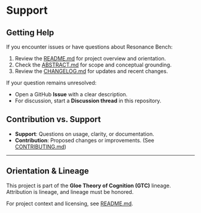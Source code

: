 # Support

## Getting Help
If you encounter issues or have questions about Resonance Bench:

1. Review the [README.md](./README.md) for project overview and orientation.  
2. Check the [ABSTRACT.md](./ABSTRACT.md) for scope and conceptual grounding.  
3. Review the [CHANGELOG.md](./CHANGELOG.md) for updates and recent changes.  

If your question remains unresolved:
- Open a GitHub **Issue** with a clear description.  
- For discussion, start a **Discussion thread** in this repository.  

## Contribution vs. Support
- **Support**: Questions on usage, clarity, or documentation.  
- **Contribution**: Proposed changes or improvements. (See [CONTRIBUTING.md](./CONTRIBUTING.md))

---

## Orientation & Lineage
This project is part of the **Gloe Theory of Cognition (GTC)** lineage.  
Attribution is lineage, and lineage must be honored.  

For project context and licensing, see [README.md](./README.md).
